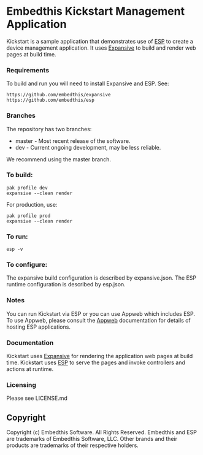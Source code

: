 Embedthis Kickstart Management Application
===

Kickstart is a sample application that demonstrates use of [ESP](https://www.embedthis.com/esp) to create a device management application. It uses [Expansive](https://www.expansive.com) to build and render web pages at build time.

### Requirements

To build and run you will need to install Expansive and ESP. See:

    https://github.com/embedthis/expansive
    https://github.com/embedthis/esp

### Branches
The repository has two branches:

* master - Most recent release of the software.
* dev - Current ongoing development, may be less reliable.

We recommend using the master branch.

### To build:

    pak profile dev
    expansive --clean render

For production, use:

    pak profile prod
    expansive --clean render

### To run:
    esp -v

### To configure:

The expansive build configuration is described by expansive.json. The ESP runtime configuration is described by esp.json.

### Notes

You can run Kickstart via ESP or you can use Appweb which includes ESP. To use Appweb, please consult the [Appweb](https://www.embedthis.com/appweb) documentation for details of hosting ESP applications.

### Documentation

Kickstart uses [Expansive](https://www.embedthis.com/expansive) for rendering the application web pages at build time. Kickstart uses [ESP](https://www.embedthis.com/esp) to serve the pages and invoke controllers and actions at runtime.

### Licensing

Please see LICENSE.md

Copyright
---

Copyright (c) Embedthis Software. All Rights Reserved.  Embedthis and ESP are trademarks of Embedthis Software, LLC. Other brands and their products are trademarks of their respective holders.
